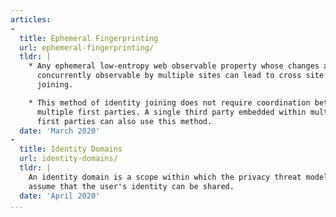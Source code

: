 ```yaml
---
articles:
-
  title: Ephemeral Fingerprinting
  url: ephemeral-fingerprinting/
  tldr: |
    * Any ephemeral low-entropy web observable property whose changes are
      concurrently observable by multiple sites can lead to cross site identity
      joining.

    * This method of identity joining does not require coordination between
      multiple first parties. A single third party embedded within multiple
      first parties can also use this method.
  date: 'March 2020'
-
  title: Identity Domains
  url: identity-domains/
  tldr: |
    An identity domain is a scope within which the privacy threat model can
    assume that the user's identity can be shared.
  date: 'April 2020'
...
```

